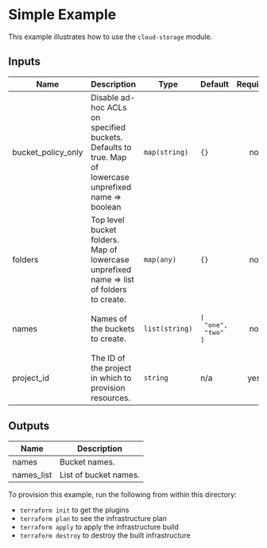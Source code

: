 # Simple Example

This example illustrates how to use the `cloud-storage` module.

<!-- BEGINNING OF PRE-COMMIT-TERRAFORM DOCS HOOK -->
## Inputs

| Name | Description | Type | Default | Required |
|------|-------------|------|---------|:--------:|
| bucket\_policy\_only | Disable ad-hoc ACLs on specified buckets. Defaults to true. Map of lowercase unprefixed name => boolean | `map(string)` | `{}` | no |
| folders | Top level bucket folders. Map of lowercase unprefixed name => list of folders to create. | `map(any)` | `{}` | no |
| names | Names of the buckets to create. | `list(string)` | <pre>[<br>  "one",<br>  "two"<br>]</pre> | no |
| project\_id | The ID of the project in which to provision resources. | `string` | n/a | yes |

## Outputs

| Name | Description |
|------|-------------|
| names | Bucket names. |
| names\_list | List of bucket names. |

<!-- END OF PRE-COMMIT-TERRAFORM DOCS HOOK -->

To provision this example, run the following from within this directory:
- `terraform init` to get the plugins
- `terraform plan` to see the infrastructure plan
- `terraform apply` to apply the infrastructure build
- `terraform destroy` to destroy the built infrastructure
